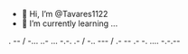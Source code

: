 - 👋 Hi, I’m @Tavares1122
- 🌱 I’m currently learning ...


. -- / -... ..- ... -.-. .- / -.. --- / .- -- .- -. .... -.-.--
